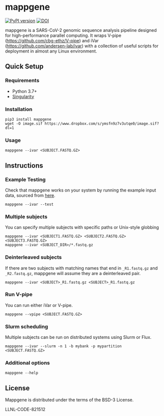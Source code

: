 mappgene
===========
[![PyPI version](https://badge.fury.io/py/mappgene.svg)](https://badge.fury.io/py/mappgene) [![DOI](https://zenodo.org/badge/367142630.svg)](https://zenodo.org/badge/latestdoi/367142630)

mappgene is a SARS-CoV-2 genomic sequence analysis pipeline designed for high-performance parallel computing. It wraps V-pipe (https://github.com/cbg-ethz/V-pipe) and iVar (https://github.com/andersen-lab/ivar) with a collection of useful scripts for deployment in almost any Linux environment.


## Quick Setup

### Requirements

* Python 3.7+
* [Singularity](https://sylabs.io/guides/3.5/user-guide/index.html)

### Installation
```
pip3 install mappgene
wget -O image.sif https://www.dropbox.com/s/ymsfn9z7v3utqe0/image.sif?dl=1
```

### Usage
```
mappgene --ivar <SUBJECT.FASTQ.GZ>
```

## Instructions

### Example Testing
Check that mappgene works on your system by running the example input data, sourced from [here](https://github.com/cbg-ethz/V-pipe/tree/master/tests/data/sars-cov-2/pos_MN908947_3_1/20200729/raw_data).
```
mappgene --ivar --test
```

### Multiple subjects
You can specify multiple subjects with specific paths or Unix-style globbing
```
mappgene --ivar <SUBJECT1.FASTQ.GZ> <SUBJECT2.FASTQ.GZ> <SUBJECT3.FASTQ.GZ>
mappgene --ivar <SUBJECT_DIR>/*.fastq.gz
```

### Deinterleaved subjects
If there are two subjects with matching names that end in `_R1.fastq.gz` and `_R2.fastq.gz`, mappgene will assume they are a deinterleaved pair.
```
mappgene --ivar <SUBJECT>_R1.fastq.gz <SUBJECT>_R1.fastq.gz
```

### Run V-pipe
You can run either iVar or V-pipe.
```
mappgene --vpipe <SUBJECT.FASTQ.GZ>
```

### Slurm scheduling
Multiple subjects can be run on distributed systems using Slurm or Flux.
```
mappgene --ivar --slurm -n 1 -b mybank -p mypartition <SUBJECT.FASTQ.GZ>
```

### Additional options
```
mappgene --help
```

License
-------
Mappgene is distributed under the terms of the BSD-3 License.

LLNL-CODE-821512
